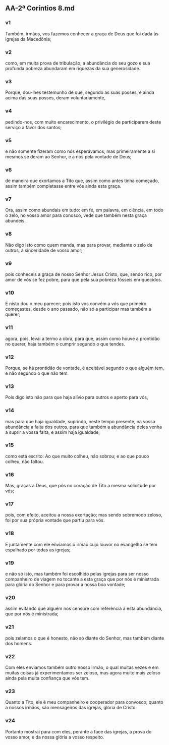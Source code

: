 ## AA-2ª Coríntios 8.md
### v1
 Também, irmãos, vos fazemos conhecer a graça de Deus que foi dada às igrejas da Macedônia;
### v2
 como, em muita prova de tribulação, a abundância do seu gozo e sua profunda pobreza abundaram em riquezas da sua generosidade.
### v3
 Porque, dou-lhes testemunho de que, segundo as suas posses, e ainda acima das suas posses, deram voluntariamente,
### v4
 pedindo-nos, com muito encarecimento, o privilégio de participarem deste serviço a favor dos santos;
### v5
 e não somente fizeram como nós esperávamos, mas primeiramente a si mesmos se deram ao Senhor, e a nós pela vontade de Deus;
### v6
 de maneira que exortamos a Tito que, assim como antes tinha começado, assim também completasse entre vós ainda esta graça.
### v7
 Ora, assim como abundais em tudo: em fé, em palavra, em ciência, em todo o zelo, no vosso amor para conosco, vede que também nesta graça abundeis.
### v8
 Não digo isto como quem manda, mas para provar, mediante o zelo de outros, a sinceridade de vosso amor;
### v9
 pois conheceis a graça de nosso Senhor Jesus Cristo, que, sendo rico, por amor de vós se fez pobre, para que pela sua pobreza fôsseis enriquecidos.
### v10
 E nisto dou o meu parecer; pois isto vos convém a vós que primeiro começastes, desde o ano passado, não só a participar mas também a querer;
### v11
 agora, pois, levai a termo a obra, para que, assim como houve a prontidão no querer, haja também o cumprir segundo o que tendes.
### v12
 Porque, se há prontidão de vontade, é aceitável segundo o que alguém tem, e não segundo o que não tem.
### v13
 Pois digo isto não para que haja alívio para outros e aperto para vós,
### v14
 mas para que haja igualdade, suprindo, neste tempo presente, na vossa abundância a falta dos outros, para que também a abundância deles venha a suprir a vossa falta, e assim haja igualdade;
### v15
 como está escrito: Ao que muito colheu, não sobrou; e ao que pouco colheu, não faltou.
### v16
 Mas, graças a Deus, que pôs no coração de Tito a mesma solicitude por vós;
### v17
 pois, com efeito, aceitou a nossa exortação; mas sendo sobremodo zeloso, foi por sua própria vontade que partiu para vós.
### v18
 E juntamente com ele enviamos o irmão cujo louvor no evangelho se tem espalhado por todas as igrejas;
### v19
 e não só isto, mas também foi escolhido pelas igrejas para ser nosso companheiro de viagem no tocante a esta graça que por nós é ministrada para glória do Senhor e para provar a nossa boa vontade;
### v20
 assim evitando que alguém nos censure com referência a esta abundância, que por nós é ministrada;
### v21
 pois zelamos o que é honesto, não só diante do Senhor, mas também diante dos homens.
### v22
 Com eles enviamos também outro nosso irmão, o qual muitas vezes e em muitas coisas já experimentamos ser zeloso, mas agora muito mais zeloso ainda pela muita confiança que vós tem.
### v23
 Quanto a Tito, ele é meu companheiro e cooperador para convosco; quanto a nossos irmãos, são mensageiros das igrejas, glória de Cristo.
### v24
 Portanto mostrai para com eles, perante a face das igrejas, a prova do vosso amor, e da nossa glória a vosso respeito.
